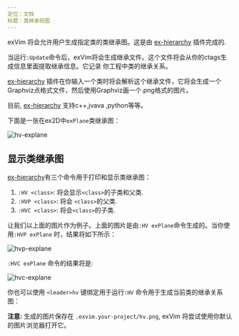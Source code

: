 ```yaml
---
定位：文档
标题：类继承视图
---
```


exVim 将会允许用户生成指定类的类继承图。这是由 [ex-hierarchy](http://github.com/exvim/ex-hierarchy) 插件完成的. 

当运行`:Update`命令后，exVim将会生成继承文件。这个文件将会从你的ctags生成信息里面提取继承信息。它记录
你工程中类的继承关系。

[ex-hierarchy](http://github.com/exvim/ex-hierarchy) 插件在你输入一个类时将会解析这个继承文件，它将会生成一个
Graphviz点格式文件，然后使用Graphviz画一个.png格式的图片。

目前, [ex-hierarchy](http://github.com/exvim/ex-hierarchy) 支持c++,jvava ,python等等。

下面是一张在ex2D中`exPlane`类继承图：

![hv-explane]({{site.url}}/docs/images/hv-explane.png)

## 显示类继承图

[ex-hierarchy](http://github.com/exvim/ex-hierarchy)有三个命令用于打印和显示类继承图：

 1. `:HV <class>`: 将会显示`<class>`的子类和父类. 
 1. `:HVP <class>`: 将会 `<class>`的父类.
 1. `:HVC <class>`: 将会`<class>`的子类.

让我们以上面的图片作为例子。上面的图片是由`:HV exPlane`命令生成的。当你使用`:HVP exPlane`
时，结果将如下所示：

![hvp-explane]({{site.url}}/docs/images/hvp-explane.png)

`:HVC exPlane` 命令的结果将是:

![hvc-explane]({{site.url}}/docs/images/hvc-explane.png)

你也可以使用 `<leader>hv` 键绑定用于运行`:HV` 命令用于生成当前类的继承关系图：

**注意:** 生成的图片保存在 `.exvim.your-project/hv.png`, exVim 将尝试使用你默认的图片浏览器打开它。
